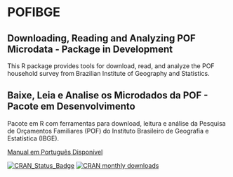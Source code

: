 # POFIBGE
## Downloading, Reading and Analyzing POF Microdata - Package in Development

This R package provides tools for download, read, and analyze the POF	household survey from Brazilian Institute of Geography and Statistics.

## Baixe, Leia e Analise os Microdados da POF - Pacote em Desenvolvimento

Pacote em R com ferramentas para download, leitura e análise da Pesquisa de Orçamentos Familiares (POF) do Instituto Brasileiro de Geografia e Estatística (IBGE).

[Manual em Português Disponível](https://rpubs.com/gabriel-assuncao-ibge/pof)

[![CRAN_Status_Badge](https://www.r-pkg.org/badges/version/POFIBGE)](https://cran.r-project.org/package=POFIBGE) [![CRAN monthly downloads](https://cranlogs.r-pkg.org/badges/POFIBGE "CRAN monthly downloads")](https://cran.r-project.org/package=POFIBGE)
